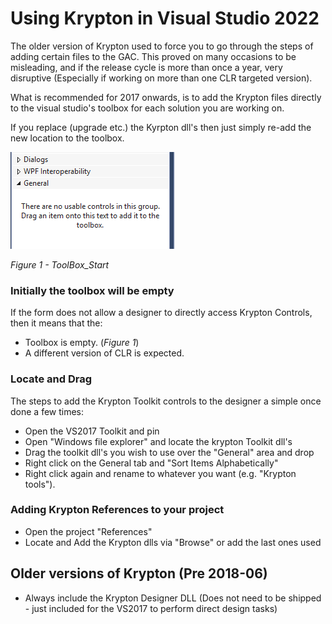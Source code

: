 # Using Krypton in Visual Studio 2022
The older version of Krypton used to force you to go through the steps of adding certain files to the GAC. This proved on many occasions to be misleading, and if the release cycle is more than once a year, very disruptive (Especially if working on more than one CLR targeted version).

What is recommended for 2017 onwards, is to add the Krypton files directly to the visual studio's toolbox for each solution you are working on.

If you replace (upgrade etc.) the Kyrpton dll's then just simply re-add the new location to the toolbox.


![](ToolBox_Start.PNG)

*Figure 1 - ToolBox_Start*

 ### Initially the toolbox will be empty
If the form does not allow a designer to directly access Krypton Controls, then it means that the:
- Toolbox is empty.  (*Figure 1*)
- A different version of CLR is expected.


### Locate and Drag
The steps to add the Krypton Toolkit controls to the designer a simple once done a few times:
- Open the VS2017 Toolkit and pin
- Open "Windows file explorer" and locate the krypton Toolkit dll's
- Drag the toolkit dll's you wish to use over the "General" area and drop
- Right click on the General tab and "Sort Items Alphabetically"
- Right click again and rename to whatever you want (e.g. "Krypton tools").


### Adding Krypton References to your project
- Open the project "References"
- Locate and Add the Krypton dlls via "Browse" or add the last ones used

## Older versions of Krypton (Pre 2018-06)
- Always include the Krypton Designer DLL (Does not need to be shipped - just included for the VS2017 to perform direct design tasks) 
